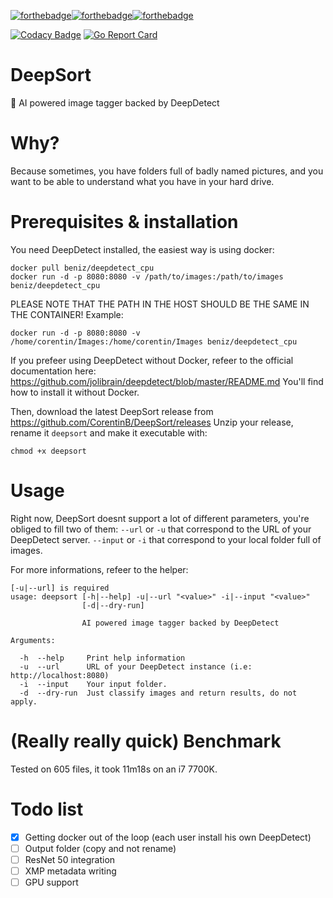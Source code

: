 [![forthebadge](https://forthebadge.com/images/badges/built-with-love.svg)](https://forthebadge.com)[![forthebadge](https://forthebadge.com/images/badges/made-with-go.svg)](https://forthebadge.com)[![forthebadge](https://forthebadge.com/images/badges/60-percent-of-the-time-works-every-time.svg)](https://forthebadge.com) 

[![Codacy Badge](https://api.codacy.com/project/badge/Grade/c62d2294e151492da4792fcb63b71d05)](https://www.codacy.com/project/CorentinB/DeepSort/dashboard?utm_source=github.com&amp;utm_medium=referral&amp;utm_content=CorentinB/DeepSort&amp;utm_campaign=Badge_Grade_Dashboard) [![Go Report Card](https://goreportcard.com/badge/github.com/CorentinB/DeepSort)](https://goreportcard.com/report/github.com/CorentinB/DeepSort)

# DeepSort
🧠 AI powered image tagger backed by DeepDetect

# Why?

Because sometimes, you have folders full of badly named pictures, and you want to be able to understand what you have in your hard drive.

# Prerequisites & installation

You need DeepDetect installed, the easiest way is using docker:
```
docker pull beniz/deepdetect_cpu
docker run -d -p 8080:8080 -v /path/to/images:/path/to/images beniz/deepdetect_cpu
```

PLEASE NOTE THAT THE PATH IN THE HOST SHOULD BE THE SAME IN THE CONTAINER!
Example:
```
docker run -d -p 8080:8080 -v /home/corentin/Images:/home/corentin/Images beniz/deepdetect_cpu
```

If you prefeer using DeepDetect without Docker, refeer to the official documentation here:
https://github.com/jolibrain/deepdetect/blob/master/README.md
You'll find how to install it without Docker.

Then, download the latest DeepSort release from https://github.com/CorentinB/DeepSort/releases
Unzip your release, rename it `deepsort` and make it executable with:
```
chmod +x deepsort
```

# Usage

Right now, DeepSort doesnt support a lot of different parameters, you're obliged to fill two of them:
`--url` or `-u` that correspond to the URL of your DeepDetect server.
`--input` or `-i` that correspond to your local folder full of images.

For more informations, refeer to the helper:
```./deepsort --help
[-u|--url] is required
usage: deepsort [-h|--help] -u|--url "<value>" -i|--input "<value>"
                [-d|--dry-run]

                AI powered image tagger backed by DeepDetect

Arguments:

  -h  --help     Print help information
  -u  --url      URL of your DeepDetect instance (i.e: http://localhost:8080)
  -i  --input    Your input folder.
  -d  --dry-run  Just classify images and return results, do not apply.
```

# (Really really quick) Benchmark

Tested on 605 files, it took 11m18s on an i7 7700K.

# Todo list

- [X] Getting docker out of the loop (each user install his own DeepDetect)
- [ ] Output folder (copy and not rename)
- [ ] ResNet 50 integration
- [ ] XMP metadata writing
- [ ] GPU support
